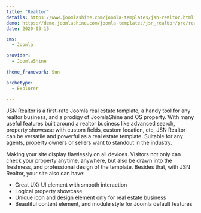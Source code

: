 ```yaml
---
title: "Realtor"
details: https://www.joomlashine.com/joomla-templates/jsn-realtor.html
demo: https://demo.joomlashine.com/joomla-templates/jsn_realtor/pro/realtor/
date: 2020-03-15

cms: 
  - Joomla

provider: 
  - JoomlaShine

theme_framework: Sun

archetype:
  - Explorer
  
---
```


JSN Realtor is a first-rate Joomla real estate template, a handy tool for any realtor business, and a prodigy of JoomlaShine and OS property. With many useful features built around a realtor business like advanced search, property showcase with custom fields, custom location, etc, JSN Realtor can be versatile and powerful as a real estate template. Suitable for any agents, property owners or sellers want to standout in the industry.

Making your site display flawlessly on all devices. Visitors not only can check your property anytime, anywhere, but also be drawn into the freshness, and professional design of the template. Besides that, with JSN Realtor, your site also can have:

* Great UX/ UI element with smooth interaction
* Logical property showcase
* Unique icon and design element only for real estate business
* Beautiful content element, and module style for Joomla default features

